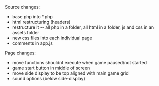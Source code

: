 Source changes:
- base.php into *.php <!-- if you can even get it to work with xampp -->
- html restructuring (headers)
- restructure it -- all php in a folder, all html in a folder, js and css in an assets folder
- new css files into each individual page
- comments in app.js


Page changes:
- move functions shouldnt execute when game paused/not started
- game start button in middle of screen
- move side display to be top aligned with main game grid
- sound options (below side-display)